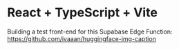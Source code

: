 # React + TypeScript + Vite

Building a test front-end for this Supabase Edge Function: https://github.com/ivaaan/huggingface-img-caption
